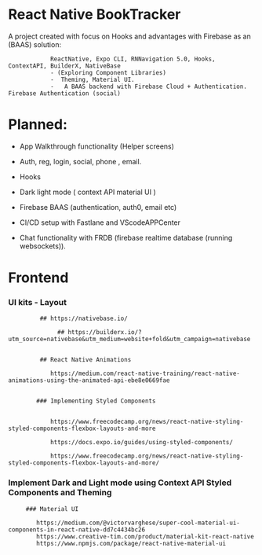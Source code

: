 # React Native BookTracker

A project created with focus on Hooks and advantages with Firebase as an (BAAS) solution:

                ReactNative, Expo CLI, RNNavigation 5.0, Hooks, ContextAPI, BuilderX, NativeBase 
                - (Exploring Component Libraries) 
                -  Theming, Material UI. 
                -   A BAAS backend with Firebase Cloud + Authentication. Firebase Authentication (social)
                
                
 # Planned: 

+ App Walkthrough functionality (Helper screens)

+ Auth, reg, login, social, phone , email.

+ Hooks

+ Dark light mode ( context API  material UI )

+ Firebase BAAS (authentication, auth0, email etc)

+ CI/CD setup with Fastlane and VScodeAPPCenter

+ Chat functionality with FRDB (firebase realtime database (running websockets)).


# Frontend


### UI kits - Layout

		     ## https://nativebase.io/
         
       			  ## https://builderx.io/?utm_source=nativebase&utm_medium=website+fold&utm_campaign=nativebase
         
        
		     ## React Native Animations

			    https://medium.com/react-native-training/react-native-animations-using-the-animated-api-ebe8e0669fae


		    ### Implementing Styled Components 
		    
	
			    https://www.freecodecamp.org/news/react-native-styling-styled-components-flexbox-layouts-and-more
			    
			    https://docs.expo.io/guides/using-styled-components/
			    
			    https://www.freecodecamp.org/news/react-native-styling-styled-components-flexbox-layouts-and-more/






### Implement Dark and Light mode using Context API Styled Components and Theming 


		 ### Material UI 
		 
		 	https://medium.com/@victorvarghese/super-cool-material-ui-components-in-react-native-dd7c4434bc26
			https://www.creative-tim.com/product/material-kit-react-native
			https://www.npmjs.com/package/react-native-material-ui




